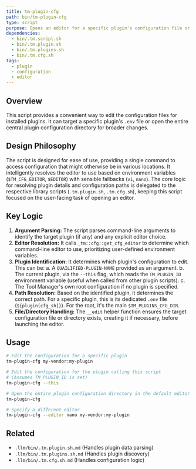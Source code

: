 ```yaml
---
title: tm-plugin-cfg
path: bin/tm-plugin-cfg
type: script
purpose: Opens an editor for a specific plugin's configuration file or the main plugin configuration directory.
dependencies:
  - bin/.tm.script.sh
  - bin/.tm.plugin.sh
  - bin/.tm.plugins.sh
  - bin/.tm.cfg.sh
tags:
  - plugin
  - configuration
  - editor
---
```


## Overview
This script provides a convenient way to edit the configuration files for installed plugins. It can target a specific plugin's `.env` file or open the entire central plugin configuration directory for broader changes.

## Design Philosophy
The script is designed for ease of use, providing a single command to access configuration that might otherwise be in various locations. It intelligently resolves the editor to use based on environment variables (`$TM_CFG_EDITOR`, `$EDITOR`) with sensible fallbacks (`vi`, `nano`). The core logic for resolving plugin details and configuration paths is delegated to the respective library scripts (`.tm.plugin.sh`, `.tm.cfg.sh`), keeping this script focused on the user-facing task of opening an editor.

## Key Logic
1.  **Argument Parsing:** The script parses command-line arguments to identify the target plugin (if any) and any explicit editor choice.
2.  **Editor Resolution:** It calls `_tm::cfg::get_cfg_editor` to determine which command-line editor to use, prioritizing user-defined environment variables.
3.  **Plugin Identification:** It determines which plugin's configuration to edit. This can be:
    a. A `QUAILIFIED-PLUGIN-NAME` provided as an argument.
    b. The current plugin, via the `--this` flag, which reads the `TM_PLUGIN_ID` environment variable (useful when called from other plugin scripts).
    c. The Tool Manager's own root configuration if no plugin is specified.
4.  **Path Resolution:** Based on the identified plugin, it determines the correct path. For a specific plugin, this is its dedicated `.env` file (`${plugin[cfg_sh]}`). For the root, it's the main `$TM_PLUGINS_CFG_DIR`.
5.  **File/Directory Handling:** The `__edit` helper function ensures the target configuration file or directory exists, creating it if necessary, before launching the editor.

## Usage
```bash
# Edit the configuration for a specific plugin
tm-plugin-cfg my-vendor:my-plugin

# Edit the configuration for the plugin calling this script
# (Assumes TM_PLUGIN_ID is set)
tm-plugin-cfg --this

# Open the entire plugin configuration directory in the default editor
tm-plugin-cfg

# Specify a different editor
tm-plugin-cfg --editor nano my-vendor:my-plugin
```

## Related
- `.llm/bin/.tm.plugin.sh.md` (Handles plugin data parsing)
- `.llm/bin/.tm.plugins.sh.md` (Handles plugin discovery)
- `.llm/bin/.tm.cfg.sh.md` (Handles configuration logic)